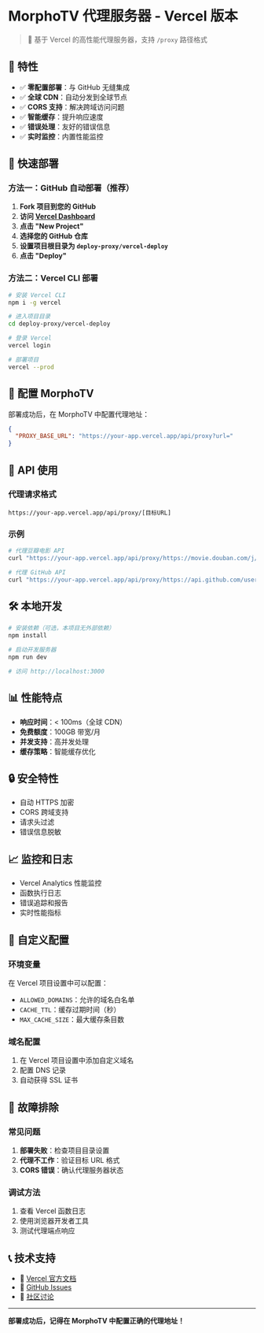 # MorphoTV 代理服务器 - Vercel 版本

> 🚀 基于 Vercel 的高性能代理服务器，支持 `/proxy` 路径格式

## 🌟 特性

- ✅ **零配置部署**：与 GitHub 无缝集成
- ✅ **全球 CDN**：自动分发到全球节点
- ✅ **CORS 支持**：解决跨域访问问题
- ✅ **智能缓存**：提升响应速度
- ✅ **错误处理**：友好的错误信息
- ✅ **实时监控**：内置性能监控

## 🚀 快速部署

### 方法一：GitHub 自动部署（推荐）

1. **Fork 项目到您的 GitHub**
2. **访问 [Vercel Dashboard](https://vercel.com/dashboard)**
3. **点击 "New Project"**
4. **选择您的 GitHub 仓库**
5. **设置项目根目录为 `deploy-proxy/vercel-deploy`**
6. **点击 "Deploy"**

### 方法二：Vercel CLI 部署

```bash
# 安装 Vercel CLI
npm i -g vercel

# 进入项目目录
cd deploy-proxy/vercel-deploy

# 登录 Vercel
vercel login

# 部署项目
vercel --prod
```

## 🔧 配置 MorphoTV

部署成功后，在 MorphoTV 中配置代理地址：

```json
{
  "PROXY_BASE_URL": "https://your-app.vercel.app/api/proxy?url="
}
```

## 📝 API 使用

### 代理请求格式

```
https://your-app.vercel.app/api/proxy/[目标URL]
```

### 示例

```bash
# 代理豆瓣电影 API
curl "https://your-app.vercel.app/api/proxy/https://movie.douban.com/j/search_subjects?type=movie"

# 代理 GitHub API
curl "https://your-app.vercel.app/api/proxy/https://api.github.com/users/octocat"
```

## 🛠️ 本地开发

```bash
# 安装依赖（可选，本项目无外部依赖）
npm install

# 启动开发服务器
npm run dev

# 访问 http://localhost:3000
```

## 📊 性能特点

- **响应时间**：< 100ms（全球 CDN）
- **免费额度**：100GB 带宽/月
- **并发支持**：高并发处理
- **缓存策略**：智能缓存优化

## 🔒 安全特性

- 自动 HTTPS 加密
- CORS 跨域支持
- 请求头过滤
- 错误信息脱敏

## 📈 监控和日志

- Vercel Analytics 性能监控
- 函数执行日志
- 错误追踪和报告
- 实时性能指标

## 🔧 自定义配置

### 环境变量

在 Vercel 项目设置中可以配置：

- `ALLOWED_DOMAINS`：允许的域名白名单
- `CACHE_TTL`：缓存过期时间（秒）
- `MAX_CACHE_SIZE`：最大缓存条目数

### 域名配置

1. 在 Vercel 项目设置中添加自定义域名
2. 配置 DNS 记录
3. 自动获得 SSL 证书

## 🐛 故障排除

### 常见问题

1. **部署失败**：检查项目目录设置
2. **代理不工作**：验证目标 URL 格式
3. **CORS 错误**：确认代理服务器状态

### 调试方法

1. 查看 Vercel 函数日志
2. 使用浏览器开发者工具
3. 测试代理端点响应

## 📞 技术支持

- 📖 [Vercel 官方文档](https://vercel.com/docs)
- 🐛 [GitHub Issues](https://github.com/your-username/MorphoTV/issues)
- 💬 [社区讨论](https://github.com/your-username/MorphoTV/discussions)

---

**部署成功后，记得在 MorphoTV 中配置正确的代理地址！**
